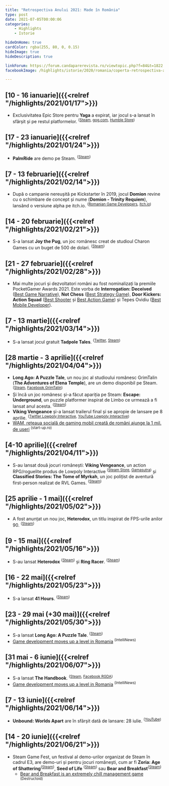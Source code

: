 ```yaml
---
title: "Retrospectiva Anului 2021: Made în România"
type: post
date: 2021-07-05T00:00:06
categories:
    - Highlights
    - Istorie

hideOnHome: true
cardColor: rgba(255, 80, 0, 0.15)
hideImage: true
hideDescription: true

linkForum: https://forum.candaparerevista.ro/viewtopic.php?f=84&t=1822
facebookImage: /highlights/istorie/2020/romania/coperta-retrospectiva-anului-2020-romania.jpg

---
```


## [10 - 16 ianuarie]({{<relref "/highlights/2021/01/17">}})
* Exclusivitatea Epic Store pentru **Yaga** a expirat, iar jocul s-a lansat în sfârșit și pe restul platformelor. <sup>([Steam](https://store.steampowered.com/app/888530/Yaga/), [gog.com](https://www.gog.com/game/yaga), [Humble Store](https://www.humblebundle.com/store/yaga))</sup>


## [17 - 23 ianuarie]({{<relref "/highlights/2021/01/24">}})
* **PalmRide** are demo pe Steam. <sup>([Steam](https://store.steampowered.com/app/1415320/PalmRide/))</sup>


## [7 - 13 februarie]({{<relref "/highlights/2021/02/14">}})
* După o campanie nereușită pe Kickstarter în 2019, jocul **Domion** revine cu o schimbare de concept și nume (**Domion - Trinity Requiem**), lansând o versiune alpha pe itch.io. <sup>([Romanian Game Developers](https://rogame.dev/2021/02/08/domion-trinity-requiem-entered-alpha/), [itch.io](https://stardustartplay.itch.io/domion-trinity-requiem))</sup>


## [14 - 20 februarie]({{<relref "/highlights/2021/02/21">}})

* S-a lansat **Joy the Pug**, un joc românesc creat de studioul Charon Games cu un buget de 500 de dolari. <sup>([Steam](https://store.steampowered.com/app/1387300/Joy_the_Pug/))</sup>


## [21 - 27 februarie]({{<relref "/highlights/2021/02/28">}})

* Mai multe jocuri și dezvoltatori români au fost nominalizați la premiile PocketGamer Awards 2021. Este vorba de **Interrogation: Deceived** ([Best Game Narrative](https://www.pocketgamer.com/pgawards2021/vote/best-game-narrative/)), **Not Chess** ([Best Strategy Game](https://www.pocketgamer.com/pgawards2021/vote/best-strategy-game/)), **Door Kickers: Action Squad** ([Best Shooter](https://www.pocketgamer.com/pgawards2021/vote/best-shooter/) și [Best Action Game](https://www.pocketgamer.com/pgawards2021/vote/best-action-game/)) și Tepes Ovidiu ([Best Mobile Developer](https://www.pocketgamer.com/pgawards2021/vote/best-mobile-developer/)).

## [7 - 13 martie]({{<relref "/highlights/2021/03/14">}})
* S-a lansat jocul gratuit **Tadpole Tales**. <sup>([Twitter](https://twitter.com/zizhen96/status/1370341081729097729), [Steam](https://store.steampowered.com/app/1428900/Tadpole_Tales/))</sup>

## [28 martie - 3 aprilie]({{<relref "/highlights/2021/04/04">}})

* **Long Ago: A Puzzle Tale**, un nou joc al studioului românesc GrimTalin (**The Adventures of Elena Temple**), are un demo disponibil pe Steam. <sup>([Steam](https://store.steampowered.com/app/1589920/Long_Ago_A_Puzzle_Tale/), [Facebook GrimTalin](https://www.facebook.com/GrimTalin/posts/2829561037308349))</sup>
* Și încă un joc românesc și-a făcut apariția pe Steam: **Escape: Underground**, un puzzle platformer inspirat de Limbo ce urmează a fi lansat anul acesta. <sup>([Steam](https://store.steampowered.com/app/1547320/Escape_Underground/))</sup>
* **Viking Vengeance** și-a lansat trailerul final și se apropie de lansare pe 8 aprilie. <sup>([Twitter Lowpoly Interactive](https://twitter.com/lowpolyint/status/1377589833544167424), [YouTube Lowpoly Interactive](https://www.youtube.com/watch?v=m06PF0y1yJg))</sup>
* [WAM, rețeaua socială de gaming mobil creată de români ajunge la 1 mil. de useri](https://start-up.ro/wam-reteaua-sociala-de-gaming-mobil-creata-de-romani-ajunge-la-1-mil-de-useri/) <sup>(start-up.ro)</sup>

## [4-10 aprilie]({{<relref "/highlights/2021/04/11">}})

* S-au lansat două jocuri românești: **Viking Vengeance**, un action RPG/roguelite produs de Lowpoly Interactive <sup>([Steam Store](https://store.steampowered.com/app/1082890/Viking_Vengeance/), [Gamasutra](https://www.gamasutra.com/view/pressreleases/379514/Viking_Vengeance_Out_Now_on_Steam.php))</sup> și **Classified Stories: The Tome of Myrkah**, un joc polițist de aventură first-person realizat de RVL Games. <sup>([Steam](https://store.steampowered.com/app/937960/Classified_Stories_The_Tome_of_Myrkah/))</sup>

## [25 aprilie - 1 mai]({{<relref "/highlights/2021/05/02">}})

* A fost anunțat un nou joc, **Heterodox**, un titlu inspirat de FPS-urile anilor 90. <sup>([Steam](https://store.steampowered.com/app/1420400/Heterodox/))</sup>

## [9 - 15 mai]({{<relref "/highlights/2021/05/16">}})
* S-au lansat **Heterodox** <sup>([Steam](https://store.steampowered.com/app/1420400/Heterodox/))</sup> și **Ring Racer**. <sup>([Steam](https://store.steampowered.com/app/1478960/Ring_Racer/))</sup>

## [16 - 22 mai]({{<relref "/highlights/2021/05/23">}})

* S-a lansat **41 Hours**. <sup>([Steam](https://store.steampowered.com/app/1358020/41_Hours/))</sup>

## [23 - 29 mai (+30 mai)]({{<relref "/highlights/2021/05/30">}})

* S-a lansat **Long Ago: A Puzzle Tale**. <sup>([Steam](https://store.steampowered.com/app/1589920/Long_Ago_A_Puzzle_Tale/))</sup>
* [Game development moves up a level in Romania](https://www.intellinews.com/game-development-moves-up-a-level-in-romania-211377/) <sup>(IntelliNews)</sup>

## [31 mai - 6 iunie]({{<relref "/highlights/2021/06/07">}})

* S-a lansat **The Handbook**. <sup>([Steam](https://store.steampowered.com/app/1637520/The_Handbook/), [Facebook RGDA](https://www.facebook.com/groups/307481012723781/?multi_permalinks=2126887077449823))</sup>
* [Game development moves up a level in Romania](https://www.intellinews.com/game-development-moves-up-a-level-in-romania-211377/) <sup>(IntelliNews)</sup>

## [7 - 13 iunie]({{<relref "/highlights/2021/06/14">}})
* **Unbound: Worlds Apart** are în sfârșit dată de lansare: 28 iulie. <sup>([YouTube](https://www.youtube.com/watch?v=GA8yiUq8NI4))</sup>

## [14 - 20 iunie]({{<relref "/highlights/2021/06/21">}})
* Steam Game Fest, un festival al demo-urilor organizat de Steam în cadrul E3, are demo-uri și pentru jocuri românești, cum ar fi **Zoria: Age of Shattering**<sup>([Steam](https://store.steampowered.com/app/1159090/Zoria_Age_of_Shattering/))</sup>, **Seed of Life** <sup>([Steam](https://store.steampowered.com/app/1030060/Seed_of_Life/))</sup> sau **Bear and Breakfast**<sup>([Steam](https://store.steampowered.com/app/1136370/Bear_and_Breakfast/))</sup>
    * [Bear and Breakfast is an extremely chill management game](https://www.destructoid.com/bear-and-breakfast-quaint-extremely-chill-management-game) <sup>(Destructoid)</sup>